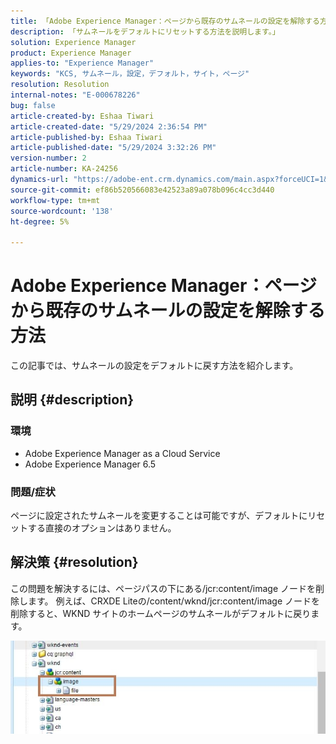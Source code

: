 ```yaml
---
title: 「Adobe Experience Manager：ページから既存のサムネールの設定を解除する方法」
description: 「サムネールをデフォルトにリセットする方法を説明します。」
solution: Experience Manager
product: Experience Manager
applies-to: "Experience Manager"
keywords: "KCS, サムネール，設定，デフォルト，サイト，ページ"
resolution: Resolution
internal-notes: "E-000678226"
bug: false
article-created-by: Eshaa Tiwari
article-created-date: "5/29/2024 2:36:54 PM"
article-published-by: Eshaa Tiwari
article-published-date: "5/29/2024 3:32:26 PM"
version-number: 2
article-number: KA-24256
dynamics-url: "https://adobe-ent.crm.dynamics.com/main.aspx?forceUCI=1&pagetype=entityrecord&etn=knowledgearticle&id=27b8bddf-c81d-ef11-840b-6045bd026dc7"
source-git-commit: ef86b520566083e42523a89a078b096c4cc3d440
workflow-type: tm+mt
source-wordcount: '138'
ht-degree: 5%

---
```


# Adobe Experience Manager：ページから既存のサムネールの設定を解除する方法


この記事では、サムネールの設定をデフォルトに戻す方法を紹介します。

## 説明 {#description}


### <b>環境</b>

- Adobe Experience Manager as a Cloud Service
- Adobe Experience Manager 6.5


### 問題/症状

ページに設定されたサムネールを変更することは可能ですが、デフォルトにリセットする直接のオプションはありません。


## 解決策 {#resolution}


この問題を解決するには、ページパスの下にある/jcr:content/image ノードを削除します。 例えば、CRXDE Liteの/content/wknd/jcr:content/image ノードを削除すると、WKND サイトのホームページのサムネールがデフォルトに戻ります。

![](assets/7ba6cb6c-0e14-ef11-9f89-6045bd06eea5.png)
